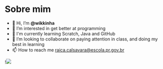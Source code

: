 # Sobre mim
- 👋 Hi, I’m **@wikkinha**
- 👀 I’m interested in get better at programming
- 🌱 I'm currently learning Scratch, Java and GitHub
- 💞️ I’m looking to collaborate on 
paying attention in class, and doing my best in learning
- 📫 How to reach me raica.calsavara@escola.pr.gov.br

!<img src="https://cdn.jsdelivr.net/gh/devicons/devicon/icons/javascript/javascript-original.svg" />

          
<!---
wikkinha/wikkinha is a ✨ special ✨ repository because its `README.md` (this file) appears on your GitHub profile.
You can click the Preview link to take a look at your changes.
--->
